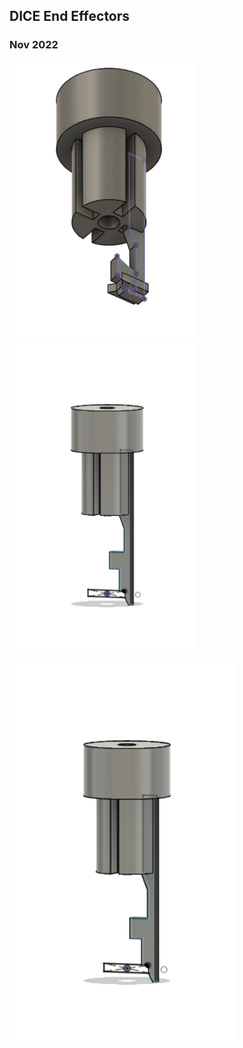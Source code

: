 ## DICE End Effectors

### Nov 2022

<img src=./img/h_grabber.png width=300>

<img src=./img/tile_grabber.png width=300>

![image](./img/tile_grabber.png)

